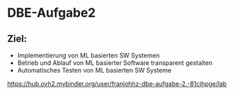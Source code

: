 # DBE-Aufgabe2
## Ziel:
+ Implementierung von ML basierten SW Systemen
+ Betrieb und Ablauf von ML basierter Software transparent gestalten
+ Automatisches Testen von ML basierten SW Systeme

https://hub.ovh2.mybinder.org/user/franjohhz-dbe-aufgabe-2.-81cihpge/lab
